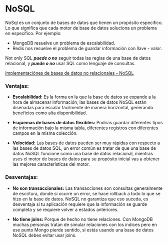 # NoSQL

NoSql es un conjunto de bases de datos que tienen un propósito especifico. Lo que significa que cada motor de base de datos soluciona un problema en específico. Por ejemplo:

* MongoDB resuelve un problema de escalabilidad.
* Redis nos resuelve el problema de guardar información con llave - valor.

Not only SQL ***puede o no*** seguir todas las reglas de una base de datos relacional, y ***puede o no*** usar SQL como lenguaje de consultas.

[Implementaciónes de bases de datos no relacionales - NoSQL](https://platzi.com/clases/mongodb-redis/concepto/introduccion2452/implementaciones-de-bases-de-datos-no-relacionales/material/)

### Ventajas:

* **Escalabilidad:** Es la forma en la que la base de datos se expande a la hora de almacenar información, las bases de datos NoSQL están diseñadas para escalar fácilmente de manera horizontal, generando beneficios como alta disponibilidad.

* **Esquemas de bases de datos flexibles:** Podrías guardar diferentes tipos de información bajo la misma tabla, diferentes registros con diferentes campos en la misma colección.

* **Velocidad:** Las bases de datos pueden ser muy rápidas con respecto a las bases de datos SQL, un error común es tratar de que una base de datos NoSQL funcione como una base de datos relacional, mientras uses el motor de bases de datos para su propósito inicial vas a obtener las mejores características del motor.

### Desventajas:

* **No son transaccionales:** Las transacciones son consultas generalmente de escritura, donde si ocurre un error, se hace rollback a todo lo que se hizo en la base de datos. NoSQL no garantiza que eso suceda, es desventaja si tu aplicación requiere que la información se guarde completa y se requiere volver a estados anteriores.

* **No tiene joins:** Porque de hecho no tiene relaciones. Con MongoDB muchas personas tratan de simular relaciones con los índices pero en ese punto Mongo pierde sentido, si estás usando una base de datos NoSQL debes evitar usar joins.
